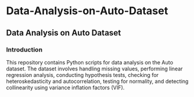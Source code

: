 # Data-Analysis-on-Auto-Dataset
## Data Analysis on Auto Dataset

### Introduction
This repository contains Python scripts for data analysis on the Auto dataset. The dataset involves handling missing values, performing linear regression analysis, conducting hypothesis tests, checking for heteroskedasticity and autocorrelation, testing for normality, and detecting collinearity using variance inflation factors (VIF).
